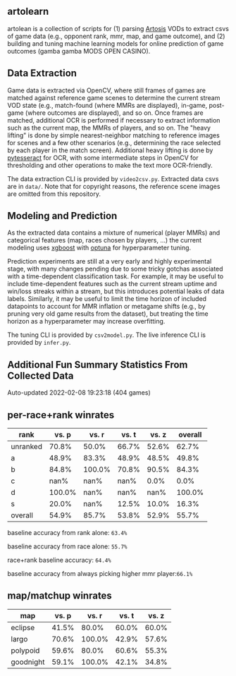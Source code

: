 artolearn
---------

artolean is a collection of scripts for (1) parsing [Artosis](https://twitch.tv/artosis) VODs to extract csvs of game data (e.g., opponent rank, mmr, map, and game outcome), and (2) building and tuning machine learning models for online prediction of game outcomes (gamba gamba MODS OPEN CASINO).

Data Extraction
---------------
Game data is extracted via OpenCV, where still frames of games are matched against reference game scenes to determine the current stream VOD state (e.g., match-found (where MMRs are displayed), in-game, post-game (where outcomes are displayed), and so on.
Once frames are matched, additional OCR is performed if necessary to extract information such as the current map, the MMRs of players, and so on.
The "heavy lifting" is done by simple nearest-neighbor matching to reference images for scenes and a few other scenarios (e.g., determining the race selected by each player in the match screen).
Additional heavy lifting is done by [pytesseract](https://pypi.org/project/pytesseract/) for OCR, with some intermediate steps in OpenCV for thresholding and other operations to make the text more OCR-friendly.

The data extraction CLI is provided by `video2csv.py`.
Extracted data csvs are in `data/`.
Note that for copyright reasons, the reference scene images are omitted from
this repository.

Modeling and Prediction
-----------------------
As the extracted data contains a mixture of numerical (player MMRs) and categorical features (map, races chosen by players, ...) the current modeling uses [xgboost](https://xgboost.readthedocs.io/en/stable/) with [optuna](https://optuna.org/) for hyperparameter tuning.

Prediction experiments are still at a very early and highly experimental stage, with many changes pending due to some tricky gotchas associated with a time-dependent classification task.
For example, it may be useful to include time-dependent features such as the current stream uptime and win/loss streaks within a stream, but this introduces potential leaks of data labels.
Similarly, it may be useful to limit the time horizon of included datapoints to account for MMR inflation or metagame shifts (e.g., by pruning very old game results from the dataset), but treating the time horizon as a hyperparameter may increase overfitting.

The tuning CLI is provided by `csv2model.py`.
The live inference CLI is provided by `infer.py`.

Additional Fun Summary Statistics From Collected Data
-----------------------------------------------------
Auto-updated 2022-02-08 19:23:18 (404 games)

per-race+rank winrates
----------------------
rank | vs. p | vs. r | vs. t | vs. z | overall
---- | ---- | ---- | ---- | ---- | ---- 
unranked | 70.8% | 50.0% | 66.7% | 52.6% | 62.7% 
a | 48.9% | 83.3% | 48.9% | 48.5% | 49.8% 
b | 84.8% | 100.0% | 70.8% | 90.5% | 84.3% 
c | nan% | nan% | nan% | 0.0% | 0.0% 
d | 100.0% | nan% | nan% | nan% | 100.0% 
s | 20.0% | nan% | 12.5% | 10.0% | 16.3% 
overall | 54.9% | 85.7% | 53.8% | 52.9% | 55.7%

 baseline accuracy from rank alone: `63.4%`

 baseline accuracy from race alone: `55.7%`

 race+rank baseline accuracy: `64.4%`

baseline accuracy from always picking higher mmr player:`66.1%`

map/matchup winrates
--------------------

map | vs. p | vs. r | vs. t | vs. z
------|------|------|------|------
eclipse | 41.5% | 80.0% | 60.0% | 60.0%
largo | 70.6% | 100.0% | 42.9% | 57.6%
polypoid | 59.6% | 80.0% | 60.6% | 55.3%
goodnight | 59.1% | 100.0% | 42.1% | 34.8%
